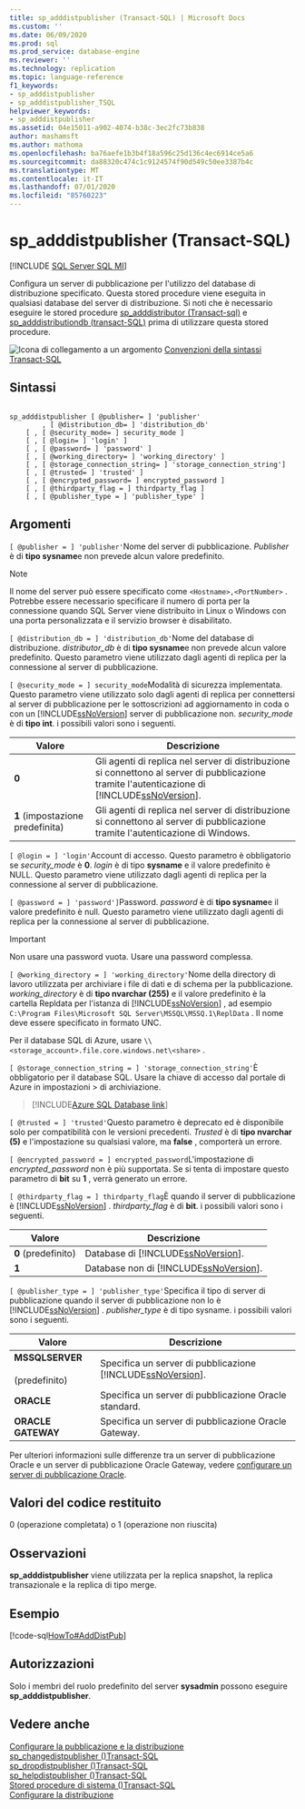 ```yaml
---
title: sp_adddistpublisher (Transact-SQL) | Microsoft Docs
ms.custom: ''
ms.date: 06/09/2020
ms.prod: sql
ms.prod_service: database-engine
ms.reviewer: ''
ms.technology: replication
ms.topic: language-reference
f1_keywords:
- sp_adddistpublisher
- sp_adddistpublisher_TSQL
helpviewer_keywords:
- sp_adddistpublisher
ms.assetid: 04e15011-a902-4074-b38c-3ec2fc73b838
author: mashamsft
ms.author: mathoma
ms.openlocfilehash: ba76aefe1b3b4f18a596c25d136c4ec6914ce5a6
ms.sourcegitcommit: da88320c474c1c9124574f90d549c50ee3387b4c
ms.translationtype: MT
ms.contentlocale: it-IT
ms.lasthandoff: 07/01/2020
ms.locfileid: "85760223"
---
```

# <a name="sp_adddistpublisher-transact-sql"></a>sp_adddistpublisher (Transact-SQL)
[!INCLUDE [SQL Server SQL MI](../../includes/applies-to-version/sql-asdbmi.md)]

  Configura un server di pubblicazione per l'utilizzo del database di distribuzione specificato. Questa stored procedure viene eseguita in qualsiasi database del server di distribuzione. Si noti che è necessario eseguire le stored procedure [sp_adddistributor &#40;Transact-sql&#41;](../../relational-databases/system-stored-procedures/sp-adddistributor-transact-sql.md) e [sp_adddistributiondb &#40;transact-SQL&#41;](../../relational-databases/system-stored-procedures/sp-adddistributiondb-transact-sql.md) prima di utilizzare questa stored procedure.  
  
 ![Icona di collegamento a un argomento](../../database-engine/configure-windows/media/topic-link.gif "Icona di collegamento a un argomento") [Convenzioni della sintassi Transact-SQL](../../t-sql/language-elements/transact-sql-syntax-conventions-transact-sql.md)  
  
## <a name="syntax"></a>Sintassi  
  
```  
  
sp_adddistpublisher [ @publisher= ] 'publisher'   
        , [ @distribution_db= ] 'distribution_db'   
    [ , [ @security_mode= ] security_mode ]   
    [ , [ @login= ] 'login' ]   
    [ , [ @password= ] 'password' ]   
    [ , [ @working_directory= ] 'working_directory' ]   
    [ , [ @storage_connection_string= ] 'storage_connection_string']
    [ , [ @trusted= ] 'trusted' ]   
    [ , [ @encrypted_password= ] encrypted_password ]   
    [ , [ @thirdparty_flag = ] thirdparty_flag ]  
    [ , [ @publisher_type = ] 'publisher_type' ]  
```  
  
## <a name="arguments"></a>Argomenti  
`[ @publisher = ] 'publisher'`Nome del server di pubblicazione. *Publisher* è di **tipo sysname**e non prevede alcun valore predefinito.  

> [!NOTE]
> Il nome del server può essere specificato come `<Hostname>,<PortNumber>` . Potrebbe essere necessario specificare il numero di porta per la connessione quando SQL Server viene distribuito in Linux o Windows con una porta personalizzata e il servizio browser è disabilitato.
  
`[ @distribution_db = ] 'distribution_db'`Nome del database di distribuzione. *distributor_db* è di **tipo sysname**e non prevede alcun valore predefinito. Questo parametro viene utilizzato dagli agenti di replica per la connessione al server di pubblicazione.  
  
`[ @security_mode = ] security_mode`Modalità di sicurezza implementata. Questo parametro viene utilizzato solo dagli agenti di replica per connettersi al server di pubblicazione per le sottoscrizioni ad aggiornamento in coda o con un [!INCLUDE[ssNoVersion](../../includes/ssnoversion-md.md)] server di pubblicazione non. *security_mode* è di **tipo int**. i possibili valori sono i seguenti.  
  
|Valore|Descrizione|  
|-----------|-----------------|  
|**0**|Gli agenti di replica nel server di distribuzione si connettono al server di pubblicazione tramite l'autenticazione di [!INCLUDE[ssNoVersion](../../includes/ssnoversion-md.md)].|  
|**1** (impostazione predefinita)|Gli agenti di replica nel server di distribuzione si connettono al server di pubblicazione tramite l'autenticazione di Windows.|  
  
`[ @login = ] 'login'`Account di accesso. Questo parametro è obbligatorio se *security_mode* è **0**. *login* è di tipo **sysname** e il valore predefinito è NULL. Questo parametro viene utilizzato dagli agenti di replica per la connessione al server di pubblicazione.  
  
`[ @password = ] 'password']`Password. *password* è di **tipo sysname**e il valore predefinito è null. Questo parametro viene utilizzato dagli agenti di replica per la connessione al server di pubblicazione.  
  
> [!IMPORTANT]  
>  Non usare una password vuota. Usare una password complessa.  
  
`[ @working_directory = ] 'working_directory'`Nome della directory di lavoro utilizzata per archiviare i file di dati e di schema per la pubblicazione. *working_directory* è di **tipo nvarchar (255)** e il valore predefinito è la cartella Repldata per l'istanza di [!INCLUDE[ssNoVersion](../../includes/ssnoversion-md.md)] , ad esempio `C:\Program Files\Microsoft SQL Server\MSSQL\MSSQ.1\ReplData` . Il nome deve essere specificato in formato UNC.  

 Per il database SQL di Azure, usare `\\<storage_account>.file.core.windows.net\<share>` .

`[ @storage_connection_string = ] 'storage_connection_string'`È obbligatorio per il database SQL. Usare la chiave di accesso dal portale di Azure in impostazioni > di archiviazione.

 > [!INCLUDE[Azure SQL Database link](../../includes/azure-sql-db-repl-for-more-information.md)]

`[ @trusted = ] 'trusted'`Questo parametro è deprecato ed è disponibile solo per compatibilità con le versioni precedenti. *Trusted* è di **tipo nvarchar (5)** e l'impostazione su qualsiasi valore, ma **false** , comporterà un errore.  
  
`[ @encrypted_password = ] encrypted_password`L'impostazione di *encrypted_password* non è più supportata. Se si tenta di impostare questo parametro di **bit** su **1** , verrà generato un errore.  
  
`[ @thirdparty_flag = ] thirdparty_flag`È quando il server di pubblicazione è [!INCLUDE[ssNoVersion](../../includes/ssnoversion-md.md)] . *thirdparty_flag* è di **bit**. i possibili valori sono i seguenti.  
  
|Valore|Descrizione|  
|-----------|-----------------|  
|**0** (predefinito)|Database di [!INCLUDE[ssNoVersion](../../includes/ssnoversion-md.md)].|  
|**1**|Database non di [!INCLUDE[ssNoVersion](../../includes/ssnoversion-md.md)].|  
  
`[ @publisher_type = ] 'publisher_type'`Specifica il tipo di server di pubblicazione quando il server di pubblicazione non lo è [!INCLUDE[ssNoVersion](../../includes/ssnoversion-md.md)] . *publisher_type* è di tipo sysname. i possibili valori sono i seguenti.  
  
|Valore|Descrizione|  
|-----------|-----------------|  
|**MSSQLSERVER**<br /><br /> (predefinito)|Specifica un server di pubblicazione [!INCLUDE[ssNoVersion](../../includes/ssnoversion-md.md)].|  
|**ORACLE**|Specifica un server di pubblicazione Oracle standard.|  
|**ORACLE GATEWAY**|Specifica un server di pubblicazione Oracle Gateway.|  
  
 Per ulteriori informazioni sulle differenze tra un server di pubblicazione Oracle e un server di pubblicazione Oracle Gateway, vedere [configurare un server di pubblicazione Oracle](../../relational-databases/replication/non-sql/configure-an-oracle-publisher.md).  
  
## <a name="return-code-values"></a>Valori del codice restituito  
 0 (operazione completata) o 1 (operazione non riuscita)  
  
## <a name="remarks"></a>Osservazioni  
 **sp_adddistpublisher** viene utilizzata per la replica snapshot, la replica transazionale e la replica di tipo merge.  
  
## <a name="example"></a>Esempio  
 [!code-sql[HowTo#AddDistPub](../../relational-databases/replication/codesnippet/tsql/sp-adddistpublisher-tran_1.sql)]  
  
## <a name="permissions"></a>Autorizzazioni  
 Solo i membri del ruolo predefinito del server **sysadmin** possono eseguire **sp_adddistpublisher**.  
  
## <a name="see-also"></a>Vedere anche  
 [Configurare la pubblicazione e la distribuzione](../../relational-databases/replication/configure-publishing-and-distribution.md)   
 [sp_changedistpublisher &#40;&#41;Transact-SQL](../../relational-databases/system-stored-procedures/sp-changedistpublisher-transact-sql.md)   
 [sp_dropdistpublisher &#40;&#41;Transact-SQL](../../relational-databases/system-stored-procedures/sp-dropdistpublisher-transact-sql.md)   
 [sp_helpdistpublisher &#40;&#41;Transact-SQL](../../relational-databases/system-stored-procedures/sp-helpdistpublisher-transact-sql.md)   
 [Stored procedure di sistema &#40;&#41;Transact-SQL](../../relational-databases/system-stored-procedures/system-stored-procedures-transact-sql.md)   
 [Configurare la distribuzione](../../relational-databases/replication/configure-distribution.md)  
  
  
